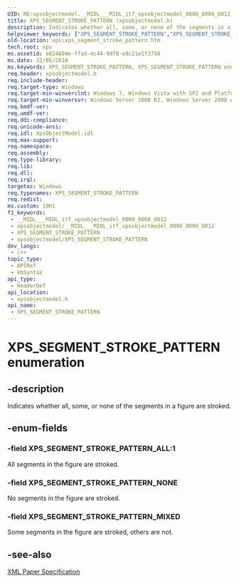 ```yaml
---
UID: NE:xpsobjectmodel.__MIDL___MIDL_itf_xpsobjectmodel_0000_0000_0012
title: XPS_SEGMENT_STROKE_PATTERN (xpsobjectmodel.h)
description: Indicates whether all, some, or none of the segments in a figure are stroked.
helpviewer_keywords: ["XPS_SEGMENT_STROKE_PATTERN","XPS_SEGMENT_STROKE_PATTERN enumeration [XPS Documents and Packaging]","XPS_SEGMENT_STROKE_PATTERN_ALL","XPS_SEGMENT_STROKE_PATTERN_MIXED","XPS_SEGMENT_STROKE_PATTERN_NONE","xps.xps_segment_stroke_pattern","xpsobjectmodel/XPS_SEGMENT_STROKE_PATTERN","xpsobjectmodel/XPS_SEGMENT_STROKE_PATTERN_ALL","xpsobjectmodel/XPS_SEGMENT_STROKE_PATTERN_MIXED","xpsobjectmodel/XPS_SEGMENT_STROKE_PATTERN_NONE"]
old-location: xps\xps_segment_stroke_pattern.htm
tech.root: xps
ms.assetid: e824884e-ffad-4c44-9df8-e9c21e1f3758
ms.date: 12/05/2018
ms.keywords: XPS_SEGMENT_STROKE_PATTERN, XPS_SEGMENT_STROKE_PATTERN enumeration [XPS Documents and Packaging], XPS_SEGMENT_STROKE_PATTERN_ALL, XPS_SEGMENT_STROKE_PATTERN_MIXED, XPS_SEGMENT_STROKE_PATTERN_NONE, xps.xps_segment_stroke_pattern, xpsobjectmodel/XPS_SEGMENT_STROKE_PATTERN, xpsobjectmodel/XPS_SEGMENT_STROKE_PATTERN_ALL, xpsobjectmodel/XPS_SEGMENT_STROKE_PATTERN_MIXED, xpsobjectmodel/XPS_SEGMENT_STROKE_PATTERN_NONE
req.header: xpsobjectmodel.h
req.include-header: 
req.target-type: Windows
req.target-min-winverclnt: Windows 7, Windows Vista with SP2 and Platform Update for Windows Vista [desktop apps \| UWP apps]
req.target-min-winversvr: Windows Server 2008 R2, Windows Server 2008 with SP2 and Platform Update for Windows Server 2008 [desktop apps \| UWP apps]
req.kmdf-ver: 
req.umdf-ver: 
req.ddi-compliance: 
req.unicode-ansi: 
req.idl: XpsObjectModel.idl
req.max-support: 
req.namespace: 
req.assembly: 
req.type-library: 
req.lib: 
req.dll: 
req.irql: 
targetos: Windows
req.typenames: XPS_SEGMENT_STROKE_PATTERN
req.redist: 
ms.custom: 19H1
f1_keywords:
 - __MIDL___MIDL_itf_xpsobjectmodel_0000_0000_0012
 - xpsobjectmodel/__MIDL___MIDL_itf_xpsobjectmodel_0000_0000_0012
 - XPS_SEGMENT_STROKE_PATTERN
 - xpsobjectmodel/XPS_SEGMENT_STROKE_PATTERN
dev_langs:
 - c++
topic_type:
 - APIRef
 - kbSyntax
api_type:
 - HeaderDef
api_location:
 - xpsobjectmodel.h
api_name:
 - XPS_SEGMENT_STROKE_PATTERN
---
```


# XPS_SEGMENT_STROKE_PATTERN enumeration


## -description

Indicates whether all, some, or none of the segments in a figure are stroked.

## -enum-fields

### -field XPS_SEGMENT_STROKE_PATTERN_ALL:1

All segments in the figure are stroked.

### -field XPS_SEGMENT_STROKE_PATTERN_NONE

No segments in the figure are stroked.

### -field XPS_SEGMENT_STROKE_PATTERN_MIXED

Some segments in the figure are stroked, others are not.

## -see-also

<a href="https://en.wikipedia.org/wiki/Open_XML_Paper_Specification">XML Paper Specification</a>

